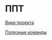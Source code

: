 # ППТ #

[Вики проекта](https://bitbucket.org/stm32prog/ppt/wiki)

[Полезные команды](https://bitbucket.org/stm32prog/ppt/wiki/%D0%9F%D0%BE%D0%BB%D0%B5%D0%B7%D0%BD%D1%8B%D0%B5%20%D0%BA%D0%BE%D0%BC%D0%B0%D0%BD%D0%B4%D1%8B)